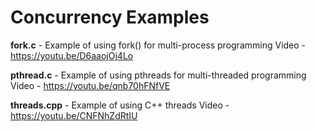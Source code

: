# Concurrency Examples

**fork.c** - Example of using fork() for multi-process programming
Video - https://youtu.be/D6aaojOj4Lo  

**pthread.c** - Example of using pthreads for multi-threaded programming
Video - https://youtu.be/qnb70hFNfVE  

**threads.cpp** - Example of using C++ threads
Video - https://youtu.be/CNFNhZdRtIU  
